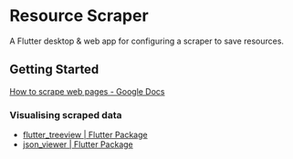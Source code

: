 # Resource Scraper

A Flutter desktop & web app for configuring a scraper to save resources.

## Getting Started

[How to scrape web pages - Google Docs](https://docs.google.com/document/d/10wAY7hI6rWz_f-CAHLAARbuZnz1lGGxT7xXselsQk-0/edit#heading=h.rx3pqxm10q6s)

### Visualising scraped data

- [flutter_treeview | Flutter Package](https://pub.dev/packages/flutter_treeview)
- [json_viewer | Flutter Package](https://pub.flutter-io.cn/packages/json_viewer)
